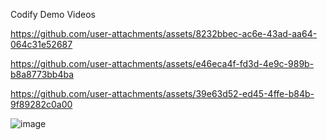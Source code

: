 
Codify Demo Videos

https://github.com/user-attachments/assets/8232bbec-ac6e-43ad-aa64-064c31e52687


https://github.com/user-attachments/assets/e46eca4f-fd3d-4e9c-989b-b8a8773bb4ba



https://github.com/user-attachments/assets/39e63d52-ed45-4ffe-b84b-9f89282c0a00


![image](https://github.com/user-attachments/assets/a85d8295-b7d4-461f-9d50-f024fb176d3f)

